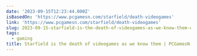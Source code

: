 ```yaml
---
date: '2023-09-15T12:23:44.000Z'
isBasedOn: 'https://www.pcgamesn.com/starfield/death-videogames'
link: 'https://www.pcgamesn.com/starfield/death-videogames'
slug: 2023-09-15-starfield-is-the-death-of-videogames-as-we-know-them-or-pcgamesn
tags:
  - gaming
title: Starfield is the death of videogames as we know them | PCGamesN
---
```


